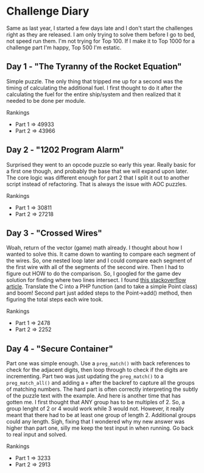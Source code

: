 # Challenge Diary

Same as last year, I started a few days late and I don't start the challenges right as they are released. I am only
trying to solve them before I go to bed, not speed run them. I'm not trying for Top 100. If I make it to Top 1000 for a
challenge part I'm happy, Top 500 I'm estatic.


## Day 1 - "The Tyranny of the Rocket Equation"

Simple puzzle. The only thing that tripped me up for a second was the timing of calculating the additional fuel. I first
thought to do it after the calculating the fuel for the entire ship/system and then realized that it needed to be done
per module.

Rankings
 - Part 1 => 49933
 - Part 2 => 43966


## Day 2 - "1202 Program Alarm"

Surprised they went to an opcode puzzle so early this year. Really basic for a first one though, and probably the base
that we will expand upon later. The core logic was different enough for part 2 that I split it out to another script
instead of refactoring. That is always the issue with AOC puzzles.

Rankings
 - Part 1 => 30811
 - Part 2 => 27218


## Day 3 - "Crossed Wires"

Woah, return of the vector (game) math already. I thought about how I wanted to solve this. It came down to wanting to
compare each segment of the wires. So, one nested loop later and I could compare each segment of the first wire with all
of the segments of the second wire. Then I had to figure out HOW to do the comparison. So, I googled for the game dev
solution for finding where two lines intersect. I found [this stackoverflow article](stackoverflow-563198). Translate
the C into a PHP function (and to take a simple Point class) and boom! Second part just added steps to the Point->add()
method, then figuring the total steps each wire took.

[stackoverflow-563198]: https://stackoverflow.com/questions/563198/how-do-you-detect-where-two-line-segments-intersect

Rankings
 - Part 1 => 2478
 - Part 2 => 2252

## Day 4 - "Secure Container"

Part one was simple enough. Use a `preg_match()` with back references to check for the adjacent digits, then loop through
to check if the digits are incrementing. Part two was just updating the `preg_match()` to a `preg_match_all()` and adding
a `+` after the backref to capture all the groups of matching numbers. The hard part is often correctly interpreting the
subtly of the puzzle text with the example. And here is another time that has gotten me. I first thought that ANY group
has to be multiples of 2. So, a group lenght of 2 or 4 would work while 3 would not. However, it really meant that there
had to be at least one group of length 2. Additional groups could any length. Sigh, fixing that I wondered why my new
answer was higher than part one, silly me keep the test input in when running. Go back to real input and solved.

Rankings
 - Part 1 => 3233
 - Part 2 => 2913

